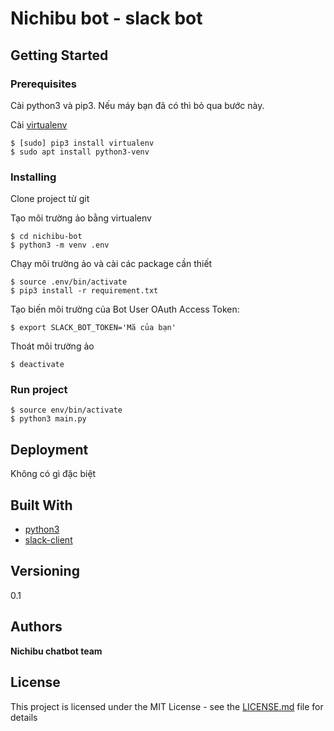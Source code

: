 # Nichibu bot - slack bot

## Getting Started

### Prerequisites

Cài python3 và pip3. Nếu máy bạn đã có thì bỏ qua bước này.

Cài [virtualenv](https://virtualenv.pypa.io/en/stable/installation/)
```
$ [sudo] pip3 install virtualenv
$ sudo apt install python3-venv
```

### Installing

Clone project từ git

Tạo môi trường ảo bằng virtualenv
```
$ cd nichibu-bot
$ python3 -m venv .env
```

Chạy môi trường ảo và cài các package cần thiết
```
$ source .env/bin/activate
$ pip3 install -r requirement.txt
```

Tạo biến môi trường của Bot User OAuth Access Token:
```
$ export SLACK_BOT_TOKEN='Mã của bạn'
```

Thoát môi trường ảo
```
$ deactivate
```

### Run project

```
$ source env/bin/activate
$ python3 main.py
```

## Deployment

Không có gì đặc biệt

## Built With

* [python3](https://www.python.org/)
* [slack-client](https://slack.com/)

## Versioning

0.1

## Authors

**Nichibu chatbot team**

## License

This project is licensed under the MIT License - see the [LICENSE.md](LICENSE.md) file for details
